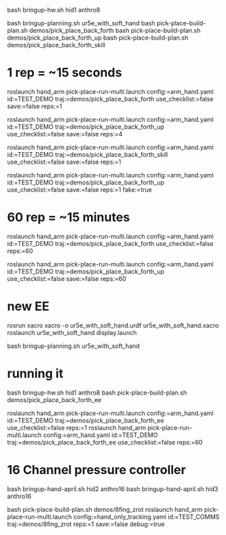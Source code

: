 bash bringup-hw.sh hid1 anthro8

bash bringup-planning.sh ur5e_with_soft_hand
bash pick-place-build-plan.sh demos/pick_place_back_forth
bash pick-place-build-plan.sh demos/pick_place_back_forth_up
bash pick-place-build-plan.sh demos/pick_place_back_forth_skill

# 1 rep = ~15 seconds
roslaunch hand_arm pick-place-run-multi.launch  config:=arm_hand.yaml  id:=TEST_DEMO  traj:=demos/pick_place_back_forth  use_checklist:=false  save:=false  reps:=1

roslaunch hand_arm pick-place-run-multi.launch  config:=arm_hand.yaml  id:=TEST_DEMO  traj:=demos/pick_place_back_forth_up  use_checklist:=false  save:=false  reps:=4

roslaunch hand_arm pick-place-run-multi.launch  config:=arm_hand.yaml  id:=TEST_DEMO  traj:=demos/pick_place_back_forth_skill  use_checklist:=false  save:=false  reps:=1

roslaunch hand_arm pick-place-run-multi.launch  config:=arm_hand.yaml  id:=TEST_DEMO  traj:=demos/pick_place_back_forth_up  use_checklist:=false  save:=false  reps:=1 fake:=true


# 60 rep = ~15 minutes
roslaunch hand_arm pick-place-run-multi.launch  config:=arm_hand.yaml  id:=TEST_DEMO  traj:=demos/pick_place_back_forth  use_checklist:=false  reps:=60

roslaunch hand_arm pick-place-run-multi.launch  config:=arm_hand.yaml  id:=TEST_DEMO  traj:=demos/pick_place_back_forth_up  use_checklist:=false  save:=false  reps:=60

# new EE
rosrun xacro xacro -o ur5e_with_soft_hand.urdf ur5e_with_soft_hand.xacro
roslaunch ur5e_with_soft_hand display.launch

bash bringup-planning.sh ur5e_with_soft_hand



# running it
bash bringup-hw.sh hid1 anthro8
bash pick-place-build-plan.sh demos/pick_place_back_forth_ee

roslaunch hand_arm pick-place-run-multi.launch  config:=arm_hand.yaml  id:=TEST_DEMO  traj:=demos/pick_place_back_forth_ee  use_checklist:=false  reps:=1
roslaunch hand_arm pick-place-run-multi.launch  config:=arm_hand.yaml  id:=TEST_DEMO  traj:=demos/pick_place_back_forth_ee  use_checklist:=false  reps:=60


# 16 Channel pressure controller
bash bringup-hand-april.sh hid2 anthro16
bash bringup-hand-april.sh hid3 anthro16

bash pick-place-build-plan.sh demos/8fing_zrot
roslaunch hand_arm pick-place-run-multi.launch config:=hand_only_tracking.yaml id:=TEST_COMMS traj:=demos/8fing_zrot reps:=1 save:=false debug:=true



